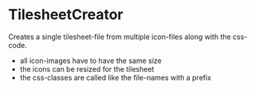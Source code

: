 # TilesheetCreator

Creates a single tilesheet-file from multiple icon-files along with the css-code.

* all icon-images have to have the same size
* the icons can be resized for the tilesheet
* the css-classes are called like the file-names with a prefix
